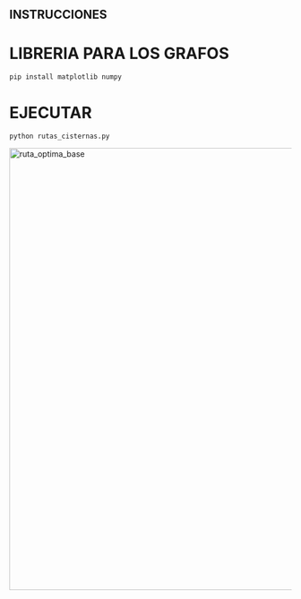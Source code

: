 ## INSTRUCCIONES 
# LIBRERIA PARA LOS GRAFOS
```
pip install matplotlib numpy
```

# EJECUTAR
```
python rutas_cisternas.py
```


<img width="733" height="790" alt="ruta_optima_base" src="https://github.com/user-attachments/assets/4739a222-ed18-4ffb-9379-108a5f5b4a4b" />
